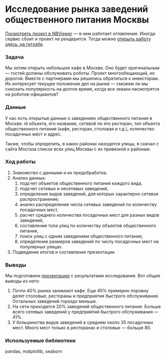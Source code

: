 # Исследование рынка заведений общественного питания Москвы

[Посмотреть проект в NBViewer](https://nbviewer.org/github/alexander-saushev/data_analysis_projects/blob/main/09_moscow_catering_market_research/01_moscow_catering_market_research.ipynb) — в нем работает оглавление. Иногда сервис сбоит и проект не рендерится. Тогда можно [открыть работу здесь, на гитхабе](https://github.com/alexander-saushev/data_analysis_projects/blob/main/09_moscow_catering_market_research/01_moscow_catering_market_research.ipynb).

### Задача

Мы хотим открыть небольшое кафе в Москве. Оно будет оригинальным — гостей должны обслуживать роботы. Проект многообещающий, но дорогой. Вместе с партнерами мы решились обратиться к инвесторам. Их интересует текущее положение дел на рынке — сможем ли мы снискать популярность на долгое время, когда все зеваки насмотрятся на роботов-официантов?

### Данные

У нас есть открытые данные о заведениях общественного питания в Москве: id объекта, его название, сетевой ли это ресторан, тип объекта общественного питания (кафе, ресторан, столовая и т.д.), количество посадочных мест и адрес.

Также, чтобы определить, в каких районах находятся улицы, я скачал с сайта Мосгаза список всех улиц Москвы с их привязкой к районам. 

### Ход работы

1. Знакомство с данными и их предобработка.
2. Анализ данных:
    1. подсчет объектов общественного питания каждого вида,
    2. подсчет сетевых и несетевых заведений,
    3. определение видов заведений, для которых характерно сетевое распространение;
    4. анализ распределения числа сетевых заведений по количеству посадочных мест,
    5. расчет среднего количества посадочных мест для разных видов заведений,
    6. составление топа улиц по количеству объектов общественного питания,
    7. поиск улиц с одним заведением общественного питания,
    8. определение размеров заведений по числу посадочных мест на популярных улицах.
3. Подведение итогов и составление презентации

### Выводы

Мы подготовили [презентацию](https://github.com/alexander-saushev/data_analysis_projects/blob/main/09_moscow_catering_market_research/02_moscow_catering_market_results.pdf) с результатами исследования. Вот общие выводы из него:

1. Почти 40% рынка занимают кафе. Еще 45% примерно поровну делят
столовые, рестораны и предприятия быстрого обслуживания.
Остальных заведений гораздо меньше.
2. На сети приходится 20% заведений общественного питания. Больше
всего сетевых заведений у предприятий быстрого обслуживания —
41%.
3. У большинства видов заведений в среднем около 35 посадочных мест. Много мест только в ресторанах и столовых — больше 80.

### Используемые библиотеки

pandas, matplotlib, seaborn